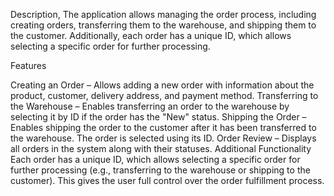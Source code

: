 Description,
The application allows managing the order process, including creating orders, transferring them to the warehouse, and shipping them to the customer. Additionally, each order has a unique ID, which allows selecting a specific order for further processing.

Features

Creating an Order – Allows adding a new order with information about the product, customer, delivery address, and payment method.
Transferring to the Warehouse – Enables transferring an order to the warehouse by selecting it by ID if the order has the "New" status.
Shipping the Order – Enables shipping the order to the customer after it has been transferred to the warehouse. The order is selected using its ID.
Order Review – Displays all orders in the system along with their statuses.
Additional Functionality
Each order has a unique ID, which allows selecting a specific order for further processing (e.g., transferring to the warehouse or shipping to the customer). This gives the user full control over the order fulfillment process.

